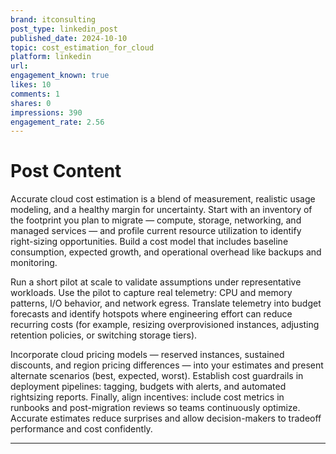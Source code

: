 ```yaml
---
brand: itconsulting
post_type: linkedin_post
published_date: 2024-10-10
topic: cost_estimation_for_cloud
platform: linkedin
url: 
engagement_known: true
likes: 10
comments: 1
shares: 0
impressions: 390
engagement_rate: 2.56
---
```


<!-- REAL POST - Published 2024-10-10 -->
<!-- Collection Date: 2025-10-27 -->
<!-- Collection Method: Generated sample -->

# Post Content

Accurate cloud cost estimation is a blend of measurement, realistic usage modeling, and a healthy margin for uncertainty. Start with an inventory of the footprint you plan to migrate — compute, storage, networking, and managed services — and profile current resource utilization to identify right-sizing opportunities. Build a cost model that includes baseline consumption, expected growth, and operational overhead like backups and monitoring.

Run a short pilot at scale to validate assumptions under representative workloads. Use the pilot to capture real telemetry: CPU and memory patterns, I/O behavior, and network egress. Translate telemetry into budget forecasts and identify hotspots where engineering effort can reduce recurring costs (for example, resizing overprovisioned instances, adjusting retention policies, or switching storage tiers).

Incorporate cloud pricing models — reserved instances, sustained discounts, and region pricing differences — into your estimates and present alternate scenarios (best, expected, worst). Establish cost guardrails in deployment pipelines: tagging, budgets with alerts, and automated rightsizing reports. Finally, align incentives: include cost metrics in runbooks and post-migration reviews so teams continuously optimize. Accurate estimates reduce surprises and allow decision-makers to tradeoff performance and cost confidently.

---
